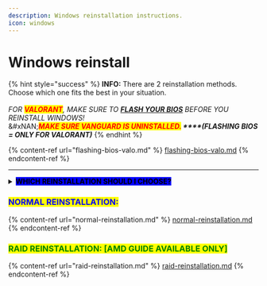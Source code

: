 ```yaml
---
description: Windows reinstallation instructions.
icon: windows
---
```


# Windows reinstall

{% hint style="success" %}
**INFO:** There are 2 reinstallation methods. Choose which one fits the best in your situation.\
\
_FOR <mark style="color:red;">**VALORANT**</mark>, MAKE SURE TO_ [_**FLASH YOUR BIOS**_](flashing-bios-valo.md) _BEFORE YOU REINSTALL WINDOWS!_ \
&#xNAN;_<mark style="color:red;">**MAKE SURE VANGUARD IS UNINSTALLED.**</mark>**&#x20;****(FLASHING BIOS = ONLY FOR VALORANT)**_
{% endhint %}

{% content-ref url="flashing-bios-valo.md" %}
[flashing-bios-valo.md](flashing-bios-valo.md)
{% endcontent-ref %}

***

<details>

<summary><mark style="background-color:blue;"><strong>WHICH REINSTALLATION SHOULD I CHOOSE?</strong></mark></summary>

\
<mark style="color:green;">**FORTNITE:**</mark>\
Make sure to use [Normal Reinstallation.](normal-reinstallation.md) | <mark style="color:red;">**HWID Banned 3+ times**</mark> on the same PC? Then make sure to use the method [RAID Reinstallation.](./#raid-reinstallation-amd-only)\
\
<mark style="color:orange;">**RUST/APEX + OTHER EAC/BE GAMES:**</mark>\
make sure to use the method [RAID Reinstallation.](./#raid-reinstallation-amd-only)\
\
<mark style="color:red;">**VALORANT**</mark><mark style="color:red;">:</mark>\
Make sure to use [Normal Reinstallation.](normal-reinstallation.md) | <mark style="color:red;">**HWID Banned 2+ times**</mark> on the same PC? Then make sure to use the method [RAID Reinstallation.](./#raid-reinstallation-amd-only)\
\
<mark style="color:purple;">**COD SERIES:**</mark>\
make sure to use the method [RAID Reinstallation.](./#raid-reinstallation-amd-only)\
\
Please note that our RAID Reinstallation guides/videos are for **AMD ONLY**. If You're on Intel and RAID is required for ur spoof, please continue with "Normal Reinstallation" and reach out to our support team to make us aware of the situation.\
\
**In case u know how to RAID on Intel, please do so.**

</details>

### <mark style="color:blue;">NORMAL REINSTALLATION:</mark>

{% content-ref url="normal-reinstallation.md" %}
[normal-reinstallation.md](normal-reinstallation.md)
{% endcontent-ref %}

### <mark style="color:green;">RAID REINSTALLATION: \[AMD GUIDE AVAILABLE ONLY]</mark>

{% content-ref url="raid-reinstallation.md" %}
[raid-reinstallation.md](raid-reinstallation.md)
{% endcontent-ref %}
